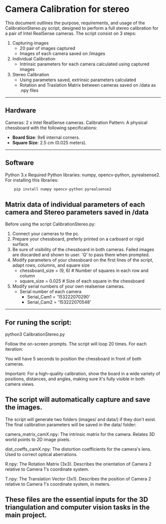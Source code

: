 # Camera Calibration for stereo
This document outlines the purpose, requirements, and usage of the CalibrationStereo.py script, designed to perform a full stereo calibration for a pair of Intel RealSense cameras.
The script consist on 3 steps:
1. Capturing images
    * 20 pair of images captured
    * Images of each camera saved on /images
2. Individual Calibration
    * Intrinsic parameters for each camera calculated using captured images
3. Stereo Calibration
    * Using parameters saved, extrinsic parameters calculated
    * Rotation and Traslation Matrix between cameras saved on /data as .npy files
---
## Hardware
Cameras: 2 x Intel RealSense cameras.
Calibration Pattern: A physical chessboard with the following specifications:
* **Board Size**: 9x6 internal corners.
* **Square Size**: 2.5 cm (0.025 meters).
---
## Software
Python 3.x
Required Python libraries: numpy, opencv-python, pyrealsense2.
For installing this libraries:
```sh
    pip install numpy opencv-python pyrealsense2
```

Matrix data of individual parameters of each camera and Stereo parameters saved in /data
---
Before using the script CalibrationStereo.py:
1. Connect your cameras to the pc.
2. Prepare your chessboard, preferly printed on a carboard or rigid surface.
3. Be sure of visibility of the chessboard in both cameras. Failed images are discarded and shown to user. 'Q' to pass them when prompted.
4. Modify parameters of your chessboard on the first lines of the script, adapt rows, columns, and square size
    * chessboard_size = (9, 6)  # Number of squares in each row and column
    * square_size = 0.025  # Size of each square in the chessboard
5. Modify serial numbers of your own realsense cameras.
    * Serial number of each camera
        * Serial_Cam1 = '153222070290'
        * Serial_Cam2 = '153222070548'
--- 
For runing the script:
---
python3 CalibrationStereo.py

Follow the on-screen prompts. The script will loop 20 times. For each iteration:

You will have 5 seconds to position the chessboard in front of both cameras.

Important: For a high-quality calibration, show the board in a wide variety of positions, distances, and angles, making sure it's fully visible in both camera views.

The script will automatically capture and save the images.
---
The script will generate two folders (images/ and data/) if they don't exist. The final calibration parameters will be saved in the data/ folder:

camera_matrix_camX.npy: The intrinsic matrix for the camera. Relates 3D world points to 2D image pixels.

dist_coeffs_camX.npy: The distortion coefficients for the camera's lens. Used to correct optical aberrations.

R.npy: The Rotation Matrix (3x3). Describes the orientation of Camera 2 relative to Camera 1's coordinate system.

T.npy: The Translation Vector (3x1). Describes the position of Camera 2 relative to Camera 1's coordinate system, in meters.

These files are the essential inputs for the 3D triangulation and computer vision tasks in the main project.
---

